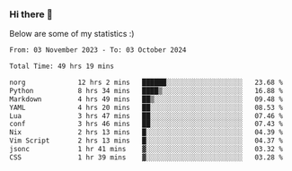 ### Hi there 👋
Below are some of my statistics :)

<!--START_SECTION:waka-->

```txt
From: 03 November 2023 - To: 03 October 2024

Total Time: 49 hrs 19 mins

norg             12 hrs 2 mins   ██████░░░░░░░░░░░░░░░░░░░   23.68 %
Python           8 hrs 34 mins   ████▒░░░░░░░░░░░░░░░░░░░░   16.88 %
Markdown         4 hrs 49 mins   ██▒░░░░░░░░░░░░░░░░░░░░░░   09.48 %
YAML             4 hrs 20 mins   ██░░░░░░░░░░░░░░░░░░░░░░░   08.53 %
Lua              3 hrs 47 mins   ██░░░░░░░░░░░░░░░░░░░░░░░   07.46 %
conf             3 hrs 46 mins   ██░░░░░░░░░░░░░░░░░░░░░░░   07.43 %
Nix              2 hrs 13 mins   █░░░░░░░░░░░░░░░░░░░░░░░░   04.39 %
Vim Script       2 hrs 13 mins   █░░░░░░░░░░░░░░░░░░░░░░░░   04.37 %
jsonc            1 hr 41 mins    ▓░░░░░░░░░░░░░░░░░░░░░░░░   03.32 %
CSS              1 hr 39 mins    ▓░░░░░░░░░░░░░░░░░░░░░░░░   03.28 %
```

<!--END_SECTION:waka-->

<!--
**KlapenHz/KlapenHz** is a ✨ _special_ ✨ repository because its `README.md` (this file) appears on your GitHub profile.

Here are some ideas to get you started:

- 🔭 I’m currently working on ...
- 🌱 I’m currently learning ...
- 👯 I’m looking to collaborate on ...
- 🤔 I’m looking for help with ...
- 💬 Ask me about ...
- 📫 How to reach me: ...
- 😄 Pronouns: ...
- ⚡ Fun fact: ...
-->
